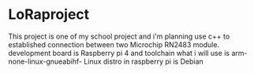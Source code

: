 # LoRaproject
This project is one of my school project and i'm planning use c++ to established connection between two Microchip RN2483 module.
development board is Raspberry pi 4 and toolchain what i will use is arm-none-linux-gnueabihf-
Linux distro in raspberry pi is Debian

